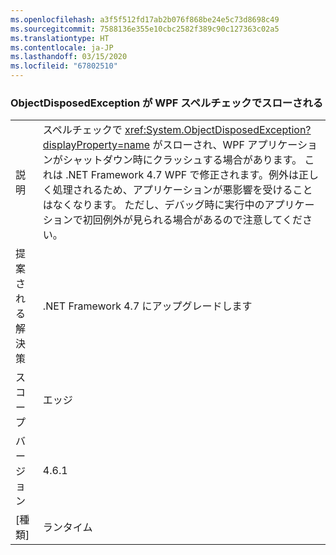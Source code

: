 ```yaml
---
ms.openlocfilehash: a3f5f512fd17ab2b076f868be24e5c73d8698c49
ms.sourcegitcommit: 7588136e355e10cbc2582f389c90c127363c02a5
ms.translationtype: HT
ms.contentlocale: ja-JP
ms.lasthandoff: 03/15/2020
ms.locfileid: "67802510"
---
```

### <a name="objectdisposedexception-thrown-by-wpf-spellchecker"></a>ObjectDisposedException が WPF スペルチェックでスローされる

|   |   |
|---|---|
|説明|スペルチェックで <xref:System.ObjectDisposedException?displayProperty=name> がスローされ、WPF アプリケーションがシャットダウン時にクラッシュする場合があります。 これは .NET Framework 4.7 WPF で修正されます。例外は正しく処理されるため、アプリケーションが悪影響を受けることはなくなります。 ただし、デバッグ時に実行中のアプリケーションで初回例外が見られる場合があるので注意してください。|
|提案される解決策|.NET Framework 4.7 にアップグレードします|
|スコープ|エッジ|
|バージョン|4.6.1|
|[種類]|ランタイム|
